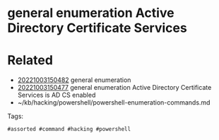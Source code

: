 # general enumeration Active Directory Certificate Services

# Related

- [20221003150482](/zet/20221003150482/README.md) general enumeration
- [20221003150477](/zet/20221003150477/README.md) general enumeration Active Directory Certificate Services is AD CS enabled
- ~/kb/hacking/powershell/powershell-enumeration-commands.md

Tags:

    #assorted #command #hacking #powershell
